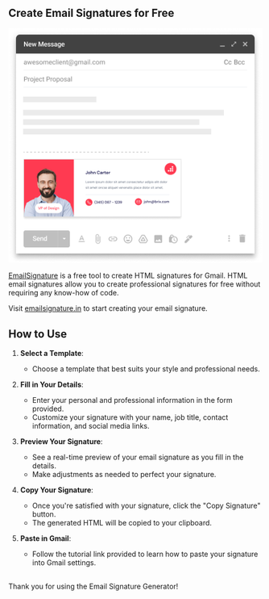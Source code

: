 ## Create Email Signatures for Free

![Email Signature in Gmail](./public/assets/mockup.png)

[EmailSignature](emailsignature.in) is a free tool to create HTML signatures for Gmail. HTML email signatures allow you to create professional signatures for free without requiring any know-how of code.

Visit [emailsignature.in](https://emailsignature.in) to start creating your email signature.

## How to Use

1. **Select a Template**:
   - Choose a template that best suits your style and professional needs.

2. **Fill in Your Details**:
   - Enter your personal and professional information in the form provided.
   - Customize your signature with your name, job title, contact information, and social media links.

3. **Preview Your Signature**:
   - See a real-time preview of your email signature as you fill in the details.
   - Make adjustments as needed to perfect your signature.

4. **Copy Your Signature**:
   - Once you're satisfied with your signature, click the "Copy Signature" button.
   - The generated HTML will be copied to your clipboard.

5. **Paste in Gmail**:
   - Follow the tutorial link provided to learn how to paste your signature into Gmail settings.

##

Thank you for using the Email Signature Generator!